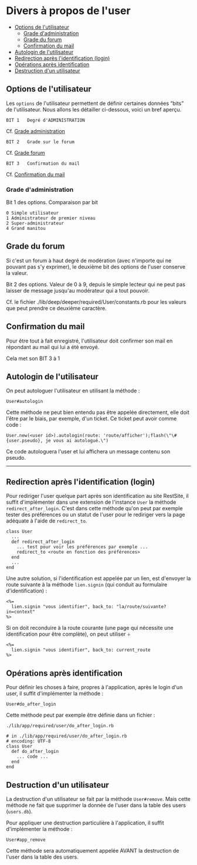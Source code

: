 # Divers à propos de l'user

* [Options de l'utilisateur](#optionsuser)
  * [Grade d'administration](#gradedadministration)
  * [Grade du forum](#gradeforumeuser)
  * [Confirmation du mail](#confirmationmail)
* [Autologin de l'utilisateur](#autologineuser)
* [Redirection après l'identification (login)](#redirectionapreslogin)
* [Opérations après identification](#operationsapreslidentification)
* [Destruction d'un utilisateur](#destructionuser)

<a name='optionsuser'></a>

## Options de l'utilisateur

Les `options` de l'utilisateur permettent de définir certaines données “bits” de l'utilisateur. Nous allons les détailler ci-dessous, voici un bref aperçu.

    BIT 1   Degré d'ADMINISTRATION

Cf. [Grade administration](#gradedadministration)

    BIT 2   Grade sur le forum

Cf. [Grade forum](#gradeforumeuser)

    BIT 3   Confirmation du mail

Cf. [Confirmation du mail](#confirmationmail)

<a name='gradedadministration'></a>

### Grade d'administration

Bit 1 des options. Comparaison par bit

    0 Simple utilisateur
    1 Administrateur de premier niveau
    2 Super-administrateur
    4 Grand manitou

<a name='gradeforumeuser'></a>

## Grade du forum

Si c'est un forum à haut degré de modération (avec n'importe qui ne pouvant pas s'y exprimer), le deuxième bit des options de l'user conserve la valeur.

Bit 2 des options. Valeur de 0 à 9, depuis le simple lecteur qui ne peut pas laisser de message jusqu'au modérateur qui a tout pouvoir.

Cf. le fichier ./lib/deep/deeper/required/User/constants.rb pour les valeurs que peut prendre ce deuxième caractère.


<a name='confirmationmail'></a>

## Confirmation du mail

Pour être tout à fait enregistré, l'utilisateur doit confirmer son mail en répondant au mail qui lui a été envoyé.

Cela met son BIT 3 à 1



<a name='autologineuser'></a>

## Autologin de l'utilisateur

On peut autologuer l'utilisateur en utilisant la méthode :

    User#autologin

Cette méthode ne peut bien entendu pas être appelée directement, elle doit l'être par le biais, par exemple, d'un ticket. Ce ticket peut avoir comme code :

    User.new(<user id>).autologin(route: 'route/afficher');flash(\"\#{user.pseudo}, je vous ai autologué.\")

Ce code autologuera l'user et lui affichera un message contenu son pseudo.


---------------------------------------------------------------------

<a name='redirectionapreslogin'></a>

## Redirection après l'identification (login)

Pour rediriger l'user quelque part après son identification au site RestSite, il suffit d'implémenter dans une extension de l'instance `User` la méthode `redirect_after_login`. C'est dans cette méthode qu'on peut par exemple tester des préférences ou un statut de l'user pour le rediriger vers la page adéquate à l'aide de `redirect_to`.

    class User
      ...
      def redirect_after_login
        ... test pour voir les préférences par exemple ...
        redirect_to <route en fonction des préférences>
      end
      ...
    end

Une autre solution, si l'identification est appelée par un lien, est d'envoyer la route suivante à la méthode `lien.signin` (qui conduit au formulaire d'identification) :

    <%=
      lien.signin "vous identifier", back_to: "la/route/suivante?in=context"
    %>

Si on doit reconduire à la route courante (une page qui nécessite une identification pour être complète), on peut utiliser ÷

    <%=
      lien.signin "vous identifier", back_to: current_route
    %>

<a name='operationsapreslidentification'></a>

## Opérations après identification

Pour définir les choses à faire, propres à l'application, après le login d'un user, il suffit d'implémenter la méthode :

    User#do_after_login

Cette méthode peut par exemple être définie dans un fichier :

    ./lib/app/required/user/do_after_login.rb

    # in ./lib/app/required/user/do_after_login.rb
    # encoding: UTF-8
    class User
      def do_after_login
        ... code ...
      end
    end

<a name='destructionuser'></a>

## Destruction d'un utilisateur

La destruction d'un utilisateur se fait par la méthode `User#remove`. Mais cette méthode ne fait que supprimer la donnée de l'user dans la table des users (`users.db`).

Pour appliquer une destruction particulière à l'application, il suffit d'implémenter la méthode :

    User#app_remove

Cette méthode sera automatiquement appelée AVANT la destruction de l'user dans la table des users.
